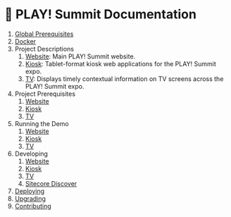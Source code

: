 # 📖 PLAY! Summit Documentation

1. [Global Prerequisites](prerequisites.md)
2. [Docker](docker.md)
3. Project Descriptions
   1. [Website](projects/website.md#Project-Description): Main PLAY! Summit website.
   2. [Kiosk](projects/kiosk.md#Project-Description): Tablet-format kiosk web applications for the PLAY! Summit expo.
   3. [TV](projects/tv.md#Project-Description): Displays timely contextual information on TV screens across the PLAY! Summit expo.
4. Project Prerequisites
   1. [Website](projects/website.md#Prerequisites)
   2. [Kiosk](projects/kiosk.md#Prerequisites)
   3. [TV](projects/tv.md#Prerequisites)
5. Running the Demo
   1. [Website](projects/website.md#Running-the-Website)
   2. [Kiosk](projects/kiosk.md#Running-the-Kiosk)
   3. [TV](projects/tv.md#Running-the-TV)
6. Developing
   1. [Website](projects/website.md#Developing-the-Website)
   2. [Kiosk](projects/kiosk.md#Developing-the-Kiosk)
   3. [TV](projects/tv.md#Developing-the-TV)
   4. [Sitecore Discover](discover.md)
7. [Deploying](deploying.md)
8. [Upgrading](upgrading.md)
9. [Contributing](contributing.md)
